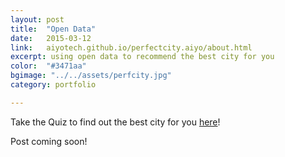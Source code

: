 ```yaml
---
layout: post
title:  "Open Data"
date:   2015-03-12
link:	aiyotech.github.io/perfectcity.aiyo/about.html
excerpt: using open data to recommend the best city for you 
color:  "#3471aa"
bgimage: "../../assets/perfcity.jpg"
category: portfolio

---
```


Take the Quiz to find out the best city for you [here](http://aiyotech.github.io/perfectcity.aiyo/index.html)!

Post coming soon!